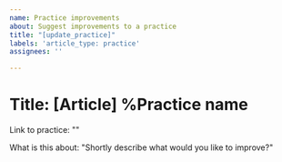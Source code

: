 ```yaml
---
name: Practice improvements
about: Suggest improvements to a practice
title: "[update_practice]"
labels: 'article_type: practice'
assignees: ''

---
```

# Title: [Article] %Practice name

Link to practice: ""

What is this about: "Shortly describe what would you like to improve?"
